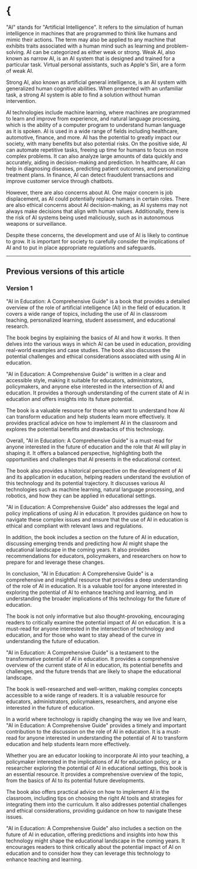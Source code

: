 # \{

"AI" stands for "Artificial Intelligence". It refers to the simulation of human intelligence in machines that are programmed to think like humans and mimic their actions. The term may also be applied to any machine that exhibits traits associated with a human mind such as learning and problem-solving. AI can be categorized as either weak or strong. Weak AI, also known as narrow AI, is an AI system that is designed and trained for a particular task. Virtual personal assistants, such as Apple's Siri, are a form of weak AI.

Strong AI, also known as artificial general intelligence, is an AI system with generalized human cognitive abilities. When presented with an unfamiliar task, a strong AI system is able to find a solution without human intervention.

AI technologies include machine learning, where machines are programmed to learn and improve from experience, and natural language processing, which is the ability of a computer program to understand human language as it is spoken. AI is used in a wide range of fields including healthcare, automotive, finance, and more. AI has the potential to greatly impact our society, with many benefits but also potential risks. On the positive side, AI can automate repetitive tasks, freeing up time for humans to focus on more complex problems. It can also analyze large amounts of data quickly and accurately, aiding in decision-making and prediction. In healthcare, AI can help in diagnosing diseases, predicting patient outcomes, and personalizing treatment plans. In finance, AI can detect fraudulent transactions and improve customer service through chatbots.

However, there are also concerns about AI. One major concern is job displacement, as AI could potentially replace humans in certain roles. There are also ethical concerns about AI decision-making, as AI systems may not always make decisions that align with human values. Additionally, there is the risk of AI systems being used maliciously, such as in autonomous weapons or surveillance.

Despite these concerns, the development and use of AI is likely to continue to grow. It is important for society to carefully consider the implications of AI and to put in place appropriate regulations and safeguards.

---

## Previous versions of this article

### Version 1
  
"AI in Education: A Comprehensive Guide" is a book that provides a detailed overview of the role of artificial intelligence (AI) in the field of education. It covers a wide range of topics, including the use of AI in classroom teaching, personalized learning, student assessment, and educational research.

The book begins by explaining the basics of AI and how it works. It then delves into the various ways in which AI can be used in education, providing real-world examples and case studies. The book also discusses the potential challenges and ethical considerations associated with using AI in education.

"AI in Education: A Comprehensive Guide" is written in a clear and accessible style, making it suitable for educators, administrators, policymakers, and anyone else interested in the intersection of AI and education. It provides a thorough understanding of the current state of AI in education and offers insights into its future potential. 

The book is a valuable resource for those who want to understand how AI can transform education and help students learn more effectively. It provides practical advice on how to implement AI in the classroom and explores the potential benefits and drawbacks of this technology. 

Overall, "AI in Education: A Comprehensive Guide" is a must-read for anyone interested in the future of education and the role that AI will play in shaping it. It offers a balanced perspective, highlighting both the opportunities and challenges that AI presents in the educational context. 

The book also provides a historical perspective on the development of AI and its application in education, helping readers understand the evolution of this technology and its potential trajectory. It discusses various AI technologies such as machine learning, natural language processing, and robotics, and how they can be applied in educational settings.

"AI in Education: A Comprehensive Guide" also addresses the legal and policy implications of using AI in education. It provides guidance on how to navigate these complex issues and ensure that the use of AI in education is ethical and compliant with relevant laws and regulations.

In addition, the book includes a section on the future of AI in education, discussing emerging trends and predicting how AI might shape the educational landscape in the coming years. It also provides recommendations for educators, policymakers, and researchers on how to prepare for and leverage these changes.

In conclusion, "AI in Education: A Comprehensive Guide" is a comprehensive and insightful resource that provides a deep understanding of the role of AI in education. It is a valuable tool for anyone interested in exploring the potential of AI to enhance teaching and learning, and in understanding the broader implications of this technology for the future of education.

The book is not only informative but also thought-provoking, encouraging readers to critically examine the potential impact of AI on education. It is a must-read for anyone interested in the intersection of technology and education, and for those who want to stay ahead of the curve in understanding the future of education. 

"AI in Education: A Comprehensive Guide" is a testament to the transformative potential of AI in education. It provides a comprehensive overview of the current state of AI in education, its potential benefits and challenges, and the future trends that are likely to shape the educational landscape. 

The book is well-researched and well-written, making complex concepts accessible to a wide range of readers. It is a valuable resource for educators, administrators, policymakers, researchers, and anyone else interested in the future of education. 

In a world where technology is rapidly changing the way we live and learn, "AI in Education: A Comprehensive Guide" provides a timely and important contribution to the discussion on the role of AI in education. It is a must-read for anyone interested in understanding the potential of AI to transform education and help students learn more effectively. 

Whether you are an educator looking to incorporate AI into your teaching, a policymaker interested in the implications of AI for education policy, or a researcher exploring the potential of AI in educational settings, this book is an essential resource. It provides a comprehensive overview of the topic, from the basics of AI to its potential future developments. 

The book also offers practical advice on how to implement AI in the classroom, including tips on choosing the right AI tools and strategies for integrating them into the curriculum. It also addresses potential challenges and ethical considerations, providing guidance on how to navigate these issues.

"AI in Education: A Comprehensive Guide" also includes a section on the future of AI in education, offering predictions and insights into how this technology might shape the educational landscape in the coming years. It encourages readers to think critically about the potential impact of AI on education and to consider how they can leverage this technology to enhance teaching and learning.

